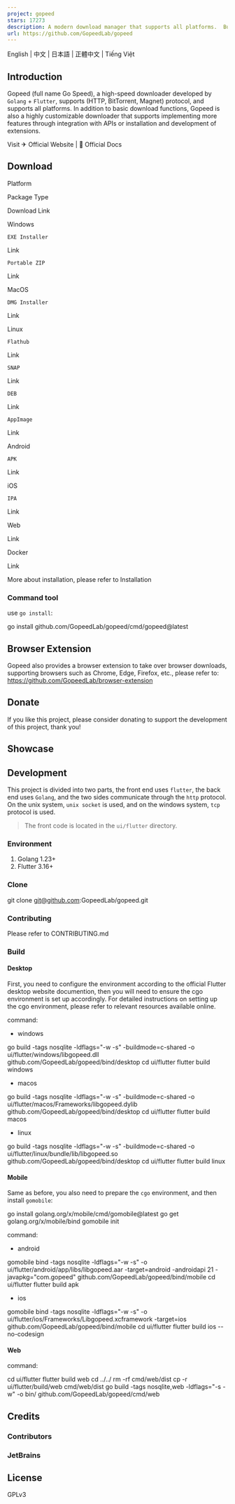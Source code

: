 ```yaml
---
project: gopeed
stars: 17273
description: A modern download manager that supports all platforms.  Built with Golang and Flutter.
url: https://github.com/GopeedLab/gopeed
---
```


English | 中文 | 日本語 | 正體中文 | Tiếng Việt

Introduction
------------

Gopeed (full name Go Speed), a high-speed downloader developed by `Golang` + `Flutter`, supports (HTTP, BitTorrent, Magnet) protocol, and supports all platforms. In addition to basic download functions, Gopeed is also a highly customizable downloader that supports implementing more features through integration with APIs or installation and development of extensions.

Visit ✈ Official Website | 📖 Official Docs

Download
--------

Platform

Package Type

Download Link

Windows

`EXE Installer`

Link

`Portable ZIP`

Link

MacOS

`DMG Installer`

Link

Linux

`Flathub`

Link

`SNAP`

Link

`DEB`

Link

`AppImage`

Link

Android

`APK`

Link

iOS

`IPA`

Link

Web

Link

Docker

Link

More about installation, please refer to Installation

### Command tool

use `go install`:

go install github.com/GopeedLab/gopeed/cmd/gopeed@latest

Browser Extension
-----------------

Gopeed also provides a browser extension to take over browser downloads, supporting browsers such as Chrome, Edge, Firefox, etc., please refer to: https://github.com/GopeedLab/browser-extension

Donate
------

If you like this project, please consider donating to support the development of this project, thank you!

Showcase
--------

Development
-----------

This project is divided into two parts, the front end uses `flutter`, the back end uses `Golang`, and the two sides communicate through the `http` protocol. On the unix system, `unix socket` is used, and on the windows system, `tcp` protocol is used.

> The front code is located in the `ui/flutter` directory.

### Environment

1.  Golang 1.23+
2.  Flutter 3.16+

### Clone

git clone git@github.com:GopeedLab/gopeed.git

### Contributing

Please refer to CONTRIBUTING.md

### Build

#### Desktop

First, you need to configure the environment according to the official Flutter desktop website documention, then you will need to ensure the cgo environment is set up accordingly. For detailed instructions on setting up the cgo environment, please refer to relevant resources available online.

command:

-   windows

go build -tags nosqlite -ldflags="\-w -s" -buildmode=c-shared -o ui/flutter/windows/libgopeed.dll github.com/GopeedLab/gopeed/bind/desktop
cd ui/flutter
flutter build windows

-   macos

go build -tags nosqlite -ldflags="\-w -s" -buildmode=c-shared -o ui/flutter/macos/Frameworks/libgopeed.dylib github.com/GopeedLab/gopeed/bind/desktop
cd ui/flutter
flutter build macos

-   linux

go build -tags nosqlite -ldflags="\-w -s" -buildmode=c-shared -o ui/flutter/linux/bundle/lib/libgopeed.so github.com/GopeedLab/gopeed/bind/desktop
cd ui/flutter
flutter build linux

#### Mobile

Same as before, you also need to prepare the `cgo` environment, and then install `gomobile`:

go install golang.org/x/mobile/cmd/gomobile@latest
go get golang.org/x/mobile/bind
gomobile init

command:

-   android

gomobile bind -tags nosqlite -ldflags="\-w -s" -o ui/flutter/android/app/libs/libgopeed.aar -target=android -androidapi 21 -javapkg="com.gopeed" github.com/GopeedLab/gopeed/bind/mobile
cd ui/flutter
flutter build apk

-   ios

gomobile bind -tags nosqlite -ldflags="\-w -s" -o ui/flutter/ios/Frameworks/Libgopeed.xcframework -target=ios github.com/GopeedLab/gopeed/bind/mobile
cd ui/flutter
flutter build ios --no-codesign

#### Web

command:

cd ui/flutter
flutter build web
cd ../../
rm -rf cmd/web/dist
cp -r ui/flutter/build/web cmd/web/dist
go build -tags nosqlite,web -ldflags="\-s -w" -o bin/ github.com/GopeedLab/gopeed/cmd/web

Credits
-------

### Contributors

### JetBrains

License
-------

GPLv3
